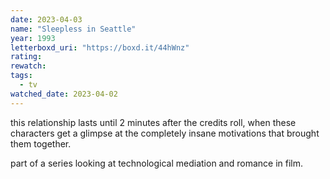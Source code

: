 ```yaml
---
date: 2023-04-03
name: "Sleepless in Seattle"
year: 1993
letterboxd_uri: "https://boxd.it/44hWnz"
rating: 
rewatch: 
tags:
  - tv
watched_date: 2023-04-02
---
```


this relationship lasts until 2 minutes after the credits roll, when these characters get a glimpse at the completely insane motivations that brought them together. 

part of a series looking at technological mediation and romance in film.
